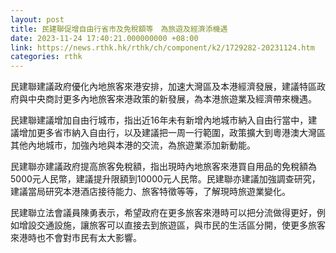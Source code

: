 ```yaml
---
layout: post
title: 民建聯促增自由行省市及免稅額等　為旅遊及經濟添機遇
date: 2023-11-24 17:40:21.000000000 +08:00
link: https://news.rthk.hk/rthk/ch/component/k2/1729282-20231124.htm
categories: rthk
---
```


民建聯建議政府優化內地旅客來港安排，加速大灣區及本港經濟發展，建議特區政府與中央商討更多內地旅客來港政策的新發展，為本港旅遊業及經濟帶來機遇。

民建聯建議增加自由行城市，指出近16年未有新增內地城市納入自由行當中，建議增加更多省市納入自由行，以及建議把一周一行範圍，政策擴大到粵港澳大灣區其他內地城市，加強內地與本港的交流，為旅遊業添加新動能。

民建聯亦建議政府提高旅客免稅額，指出現時內地旅客來港買自用品的免稅額為5000元人民幣，建議提升限額到10000元人民幣。民建聯亦建議加強調查研究，建議當局研究本港酒店接待能力、旅客特徵等等，了解現時旅遊業變化。

民建聯立法會議員陳勇表示，希望政府在更多旅客來港時可以把分流做得更好，例如增設交通設施，讓旅客可以直接去到旅遊區，與市民的生活區分開，使更多旅客來港時也不會對市民有太大影響。
